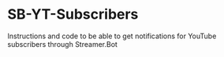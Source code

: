 # SB-YT-Subscribers
Instructions and code to be able to get notifications for YouTube subscribers through Streamer.Bot
